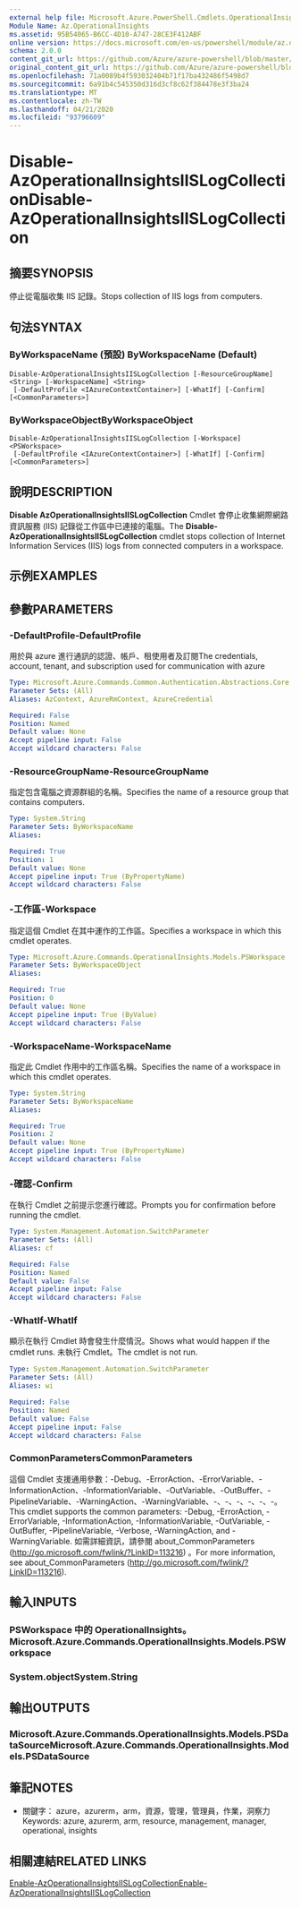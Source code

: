 ```yaml
---
external help file: Microsoft.Azure.PowerShell.Cmdlets.OperationalInsights.dll-Help.xml
Module Name: Az.OperationalInsights
ms.assetid: 95B54065-B6CC-4D10-A747-28CE3F412ABF
online version: https://docs.microsoft.com/en-us/powershell/module/az.operationalinsights/disable-azoperationalinsightsiislogcollection
schema: 2.0.0
content_git_url: https://github.com/Azure/azure-powershell/blob/master/src/OperationalInsights/OperationalInsights/help/Disable-AzOperationalInsightsIISLogCollection.md
original_content_git_url: https://github.com/Azure/azure-powershell/blob/master/src/OperationalInsights/OperationalInsights/help/Disable-AzOperationalInsightsIISLogCollection.md
ms.openlocfilehash: 71a0089b4f593032404b71f17ba432486f5498d7
ms.sourcegitcommit: 6a91b4c545350d316d3cf8c62f384478e3f3ba24
ms.translationtype: MT
ms.contentlocale: zh-TW
ms.lasthandoff: 04/21/2020
ms.locfileid: "93796609"
---
```

# <span data-ttu-id="8e2e0-101">Disable-AzOperationalInsightsIISLogCollection</span><span class="sxs-lookup"><span data-stu-id="8e2e0-101">Disable-AzOperationalInsightsIISLogCollection</span></span>

## <span data-ttu-id="8e2e0-102">摘要</span><span class="sxs-lookup"><span data-stu-id="8e2e0-102">SYNOPSIS</span></span>
<span data-ttu-id="8e2e0-103">停止從電腦收集 IIS 記錄。</span><span class="sxs-lookup"><span data-stu-id="8e2e0-103">Stops collection of IIS logs from computers.</span></span>

## <span data-ttu-id="8e2e0-104">句法</span><span class="sxs-lookup"><span data-stu-id="8e2e0-104">SYNTAX</span></span>

### <span data-ttu-id="8e2e0-105">ByWorkspaceName (預設) </span><span class="sxs-lookup"><span data-stu-id="8e2e0-105">ByWorkspaceName (Default)</span></span>
```
Disable-AzOperationalInsightsIISLogCollection [-ResourceGroupName] <String> [-WorkspaceName] <String>
 [-DefaultProfile <IAzureContextContainer>] [-WhatIf] [-Confirm] [<CommonParameters>]
```

### <span data-ttu-id="8e2e0-106">ByWorkspaceObject</span><span class="sxs-lookup"><span data-stu-id="8e2e0-106">ByWorkspaceObject</span></span>
```
Disable-AzOperationalInsightsIISLogCollection [-Workspace] <PSWorkspace>
 [-DefaultProfile <IAzureContextContainer>] [-WhatIf] [-Confirm] [<CommonParameters>]
```

## <span data-ttu-id="8e2e0-107">說明</span><span class="sxs-lookup"><span data-stu-id="8e2e0-107">DESCRIPTION</span></span>
<span data-ttu-id="8e2e0-108">**Disable AzOperationalInsightsIISLogCollection** Cmdlet 會停止收集網際網路資訊服務 (IIS) 記錄從工作區中已連接的電腦。</span><span class="sxs-lookup"><span data-stu-id="8e2e0-108">The **Disable-AzOperationalInsightsIISLogCollection** cmdlet stops collection of Internet Information Services (IIS) logs from connected computers in a workspace.</span></span>

## <span data-ttu-id="8e2e0-109">示例</span><span class="sxs-lookup"><span data-stu-id="8e2e0-109">EXAMPLES</span></span>

## <span data-ttu-id="8e2e0-110">參數</span><span class="sxs-lookup"><span data-stu-id="8e2e0-110">PARAMETERS</span></span>

### <span data-ttu-id="8e2e0-111">-DefaultProfile</span><span class="sxs-lookup"><span data-stu-id="8e2e0-111">-DefaultProfile</span></span>
<span data-ttu-id="8e2e0-112">用於與 azure 進行通訊的認證、帳戶、租使用者及訂閱</span><span class="sxs-lookup"><span data-stu-id="8e2e0-112">The credentials, account, tenant, and subscription used for communication with azure</span></span>

```yaml
Type: Microsoft.Azure.Commands.Common.Authentication.Abstractions.Core.IAzureContextContainer
Parameter Sets: (All)
Aliases: AzContext, AzureRmContext, AzureCredential

Required: False
Position: Named
Default value: None
Accept pipeline input: False
Accept wildcard characters: False
```

### <span data-ttu-id="8e2e0-113">-ResourceGroupName</span><span class="sxs-lookup"><span data-stu-id="8e2e0-113">-ResourceGroupName</span></span>
<span data-ttu-id="8e2e0-114">指定包含電腦之資源群組的名稱。</span><span class="sxs-lookup"><span data-stu-id="8e2e0-114">Specifies the name of a resource group that contains computers.</span></span>

```yaml
Type: System.String
Parameter Sets: ByWorkspaceName
Aliases:

Required: True
Position: 1
Default value: None
Accept pipeline input: True (ByPropertyName)
Accept wildcard characters: False
```

### <span data-ttu-id="8e2e0-115">-工作區</span><span class="sxs-lookup"><span data-stu-id="8e2e0-115">-Workspace</span></span>
<span data-ttu-id="8e2e0-116">指定這個 Cmdlet 在其中運作的工作區。</span><span class="sxs-lookup"><span data-stu-id="8e2e0-116">Specifies a workspace in which this cmdlet operates.</span></span>

```yaml
Type: Microsoft.Azure.Commands.OperationalInsights.Models.PSWorkspace
Parameter Sets: ByWorkspaceObject
Aliases:

Required: True
Position: 0
Default value: None
Accept pipeline input: True (ByValue)
Accept wildcard characters: False
```

### <span data-ttu-id="8e2e0-117">-WorkspaceName</span><span class="sxs-lookup"><span data-stu-id="8e2e0-117">-WorkspaceName</span></span>
<span data-ttu-id="8e2e0-118">指定此 Cmdlet 作用中的工作區名稱。</span><span class="sxs-lookup"><span data-stu-id="8e2e0-118">Specifies the name of a workspace in which this cmdlet operates.</span></span>

```yaml
Type: System.String
Parameter Sets: ByWorkspaceName
Aliases:

Required: True
Position: 2
Default value: None
Accept pipeline input: True (ByPropertyName)
Accept wildcard characters: False
```

### <span data-ttu-id="8e2e0-119">-確認</span><span class="sxs-lookup"><span data-stu-id="8e2e0-119">-Confirm</span></span>
<span data-ttu-id="8e2e0-120">在執行 Cmdlet 之前提示您進行確認。</span><span class="sxs-lookup"><span data-stu-id="8e2e0-120">Prompts you for confirmation before running the cmdlet.</span></span>

```yaml
Type: System.Management.Automation.SwitchParameter
Parameter Sets: (All)
Aliases: cf

Required: False
Position: Named
Default value: False
Accept pipeline input: False
Accept wildcard characters: False
```

### <span data-ttu-id="8e2e0-121">-WhatIf</span><span class="sxs-lookup"><span data-stu-id="8e2e0-121">-WhatIf</span></span>
<span data-ttu-id="8e2e0-122">顯示在執行 Cmdlet 時會發生什麼情況。</span><span class="sxs-lookup"><span data-stu-id="8e2e0-122">Shows what would happen if the cmdlet runs.</span></span>
<span data-ttu-id="8e2e0-123">未執行 Cmdlet。</span><span class="sxs-lookup"><span data-stu-id="8e2e0-123">The cmdlet is not run.</span></span>

```yaml
Type: System.Management.Automation.SwitchParameter
Parameter Sets: (All)
Aliases: wi

Required: False
Position: Named
Default value: False
Accept pipeline input: False
Accept wildcard characters: False
```

### <span data-ttu-id="8e2e0-124">CommonParameters</span><span class="sxs-lookup"><span data-stu-id="8e2e0-124">CommonParameters</span></span>
<span data-ttu-id="8e2e0-125">這個 Cmdlet 支援通用參數：-Debug、-ErrorAction、-ErrorVariable、-InformationAction、-InformationVariable、-OutVariable、-OutBuffer、-PipelineVariable、-WarningAction、-WarningVariable、-、-、-、-、-、-。</span><span class="sxs-lookup"><span data-stu-id="8e2e0-125">This cmdlet supports the common parameters: -Debug, -ErrorAction, -ErrorVariable, -InformationAction, -InformationVariable, -OutVariable, -OutBuffer, -PipelineVariable, -Verbose, -WarningAction, and -WarningVariable.</span></span> <span data-ttu-id="8e2e0-126">如需詳細資訊，請參閱 about_CommonParameters (http://go.microsoft.com/fwlink/?LinkID=113216) 。</span><span class="sxs-lookup"><span data-stu-id="8e2e0-126">For more information, see about_CommonParameters (http://go.microsoft.com/fwlink/?LinkID=113216).</span></span>

## <span data-ttu-id="8e2e0-127">輸入</span><span class="sxs-lookup"><span data-stu-id="8e2e0-127">INPUTS</span></span>

### <span data-ttu-id="8e2e0-128">PSWorkspace 中的 OperationalInsights。</span><span class="sxs-lookup"><span data-stu-id="8e2e0-128">Microsoft.Azure.Commands.OperationalInsights.Models.PSWorkspace</span></span>

### <span data-ttu-id="8e2e0-129">System.object</span><span class="sxs-lookup"><span data-stu-id="8e2e0-129">System.String</span></span>

## <span data-ttu-id="8e2e0-130">輸出</span><span class="sxs-lookup"><span data-stu-id="8e2e0-130">OUTPUTS</span></span>

### <span data-ttu-id="8e2e0-131">Microsoft.Azure.Commands.OperationalInsights.Models.PSDataSource</span><span class="sxs-lookup"><span data-stu-id="8e2e0-131">Microsoft.Azure.Commands.OperationalInsights.Models.PSDataSource</span></span>

## <span data-ttu-id="8e2e0-132">筆記</span><span class="sxs-lookup"><span data-stu-id="8e2e0-132">NOTES</span></span>
* <span data-ttu-id="8e2e0-133">關鍵字： azure，azurerm，arm，資源，管理，管理員，作業，洞察力</span><span class="sxs-lookup"><span data-stu-id="8e2e0-133">Keywords: azure, azurerm, arm, resource, management, manager, operational, insights</span></span>

## <span data-ttu-id="8e2e0-134">相關連結</span><span class="sxs-lookup"><span data-stu-id="8e2e0-134">RELATED LINKS</span></span>

[<span data-ttu-id="8e2e0-135">Enable-AzOperationalInsightsIISLogCollection</span><span class="sxs-lookup"><span data-stu-id="8e2e0-135">Enable-AzOperationalInsightsIISLogCollection</span></span>](./Enable-AzOperationalInsightsIISLogCollection.md)


